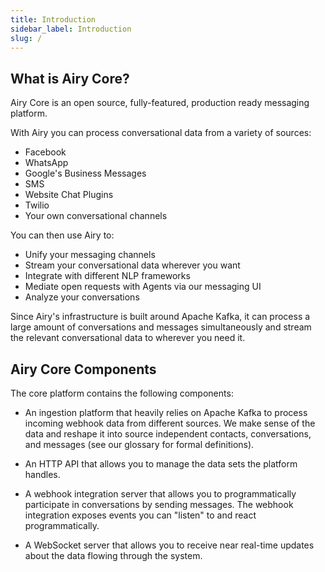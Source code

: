 ```yaml
---
title: Introduction
sidebar_label: Introduction
slug: /
---
```


## What is Airy Core?

Airy Core is an open source, fully-featured, production ready messaging platform.

With Airy you can process conversational data from a variety of sources:

- Facebook
- WhatsApp
- Google's Business Messages
- SMS
- Website Chat Plugins
- Twilio
- Your own conversational channels

You can then use Airy to:

- Unify your messaging channels
- Stream your conversational data wherever you want
- Integrate with different NLP frameworks
- Mediate open requests with Agents via our messaging UI
- Analyze your conversations

Since Airy's infrastructure is built around Apache Kafka, it can process a large amount of conversations and messages simultaneously and stream the relevant conversational data to wherever you need it.

## Airy Core Components

The core platform contains the following components:

- An ingestion platform that heavily relies on Apache Kafka to process incoming
  webhook data from different sources. We make sense of the data and reshape it
  into source independent contacts, conversations, and messages (see our
  glossary for formal definitions).

- An HTTP API that allows you to manage the data sets the platform handles.

- A webhook integration server that allows you to programmatically participate
  in conversations by sending messages. The webhook integration exposes events
  you can "listen" to and react programmatically.

- A WebSocket server that allows you to receive near real-time updates about the
  data flowing through the system.
